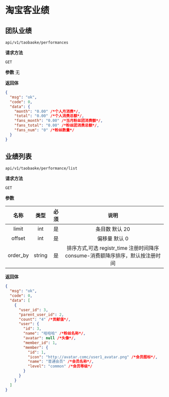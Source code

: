 # 淘宝客业绩

## 团队业绩

`api/v1/taobaoke/performances`

**请求方法**

`GET`

**参数**
无

**返回体**

```json
{
  "msg": "ok",
  "code": 0,
  "data": {
    "month": "0.00" /*个人月消费*/,
    "total": "0.00" /*个人消费总额*/,
    "fans_month": "0.00" /*当月粉丝团消费额*/,
    "fans_total": "0.00" /*粉丝团消费总额*/,
    "fans_num": "0" /*粉丝数量*/
  }
}
```

## 业绩列表

`api/v1/taobaoke/performance/list`

**请求方法**

`GET`

**参数**

|   名称   |  类型  | 必须 |                                      说明                                      |
| :------: | :----: | :--: | :----------------------------------------------------------------------------: |
|  limit   |  int   |  是  |                                 条目数 默认 20                                 |
|  offset  |  int   |  是  |                                 偏移量 默认 0                                  |
| order_by | string |  是  | 排序方式,可选 registr_time 注册时间降序 consume-消费额降序排序，默认按注册时间 |

**返回体**

```json
{
  "msg": "ok",
  "code": 0,
  "data": [
    {
      "user_id": 3,
      "parent_user_id": 2,
      "count": "4" /*贡献值*/,
      "user": {
        "id": 3,
        "name": "哈哈哈" /*粉丝名称*/,
        "avatar": null /*头像*/,
        "member_id": 1,
        "member": {
          "id": 1,
          "icon": "http://avatar.comc/user1_avatar.png" /*会员图标*/,
          "name": "普通会员" /*会员名称*/,
          "level": "common" /*会员等级*/
        }
      }
    }
  ]
}
```

